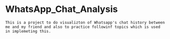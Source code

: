 # WhatsApp_Chat_Analysis

    This is a project to do visualizton of Whatsapp's chat history between me and my friend and also to practice followinf topics which is used in implemeting this.
